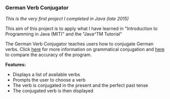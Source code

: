 ### German Verb Conjugator

*This is the very first project I completed in Java (late 2015)*

This aim of this project is to apply what I have learned in "Introduction to Programming in Java (MIT)" and the "Java^TM Tutorial"

The German Verb Conjugator teaches users how to conjugate German verbs. Click [here](https://en.wikipedia.org/wiki/Grammatical_conjugation) for more information on grammatical conjugation and [here](http://conjugator.reverso.net/conjugation-german.html) to compare the accuracy of the program.

**Features:**
- Displays a list of available verbs
- Prompts the user to choose a verb
- The verb is conjugated in the present and the perfect past tense
- The conjugated verb is then displayed

